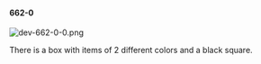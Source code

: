 #### 662-0
![dev-662-0-0.png](https://github.com/lil-lab/nlvr/raw/master/nlvr/dev/images/5/dev-662-0-0.png "dev-662-0-0.png")

There is a box with items of 2 different colors and a black square.